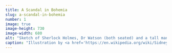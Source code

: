 ```yaml
---
title: A Scandal in Bohemia
slug: a-scandal-in-bohemia
number: 1
image: true
image-height: 730
image-width: 680
alt: "Sketch of Sherlock Holmes, Dr Watson (both seated) and a tall man wearing a mask"
caption: "Illustration by <a href='https://en.wikipedia.org/wiki/Sidney_Paget' class='dark-blue hover-dark-red'>Sidney Paget</a>, 1892"
---
```

